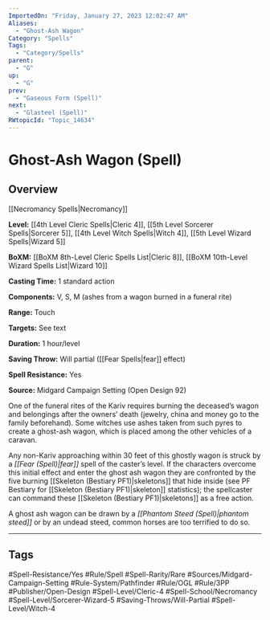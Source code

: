 ```yaml
---
ImportedOn: "Friday, January 27, 2023 12:02:47 AM"
Aliases:
  - "Ghost-Ash Wagon"
Category: "Spells"
Tags:
  - "Category/Spells"
parent:
  - "G"
up:
  - "G"
prev:
  - "Gaseous Form (Spell)"
next:
  - "Glasteel (Spell)"
RWtopicId: "Topic_14634"
---
```

# Ghost-Ash Wagon (Spell)
## Overview
[[Necromancy Spells|Necromancy]]

**Level:** [[4th Level Cleric Spells|Cleric 4]], [[5th Level Sorcerer Spells|Sorcerer 5]], [[4th Level Witch Spells|Witch 4]], [[5th Level Wizard Spells|Wizard 5]]

**BoXM:** [[BoXM 8th-Level Cleric Spells List|Cleric 8]], [[BoXM 10th-Level Wizard Spells List|Wizard 10]]

**Casting Time:** 1 standard action

**Components:** V, S, M (ashes from a wagon burned in a funeral rite)

**Range:** Touch

**Targets:** See text

**Duration:** 1 hour/level

**Saving Throw:** Will partial ([[Fear Spells|fear]] effect)

**Spell Resistance:** Yes

**Source:** Midgard Campaign Setting (Open Design 92)

One of the funeral rites of the Kariv requires burning the deceased’s wagon and belongings after the owners’ death (jewelry, china and money go to the family beforehand). Some witches use ashes taken from such pyres to create a ghost-ash wagon, which is placed among the other vehicles of a caravan.

Any non-Kariv approaching within 30 feet of this ghostly wagon is struck by a *[[Fear (Spell)|fear]]* spell of the caster’s level. If the characters overcome this initial effect and enter the ghost ash wagon they are confronted by the five burning [[Skeleton (Bestiary PF1)|skeletons]] that hide inside (see PF Bestiary for [[Skeleton (Bestiary PF1)|skeleton]] statistics); the spellcaster can command these [[Skeleton (Bestiary PF1)|skeletons]] as a free action.

A ghost ash wagon can be drawn by a *[[Phantom Steed (Spell)|phantom steed]]* or by an undead steed, common horses are too terrified to do so.


---
## Tags
#Spell-Resistance/Yes #Rule/Spell #Spell-Rarity/Rare #Sources/Midgard-Campaign-Setting #Rule-System/Pathfinder #Rule/OGL #Rule/3PP #Publisher/Open-Design #Spell-Level/Cleric-4 #Spell-School/Necromancy #Spell-Level/Sorcerer-Wizard-5 #Saving-Throws/Will-Partial #Spell-Level/Witch-4

